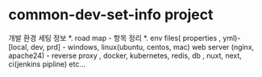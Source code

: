 # common-dev-set-info project
  개발 환경 세팅 정보 
  *. road map - 항목 정리 
  *. env files( properties , yml)- [local, dev, prd] - windows, linux(ubuntu, centos, mac) 
  web server (nginx, apache24) - reverse proxy , 
  docker, 
  kubernetes, 
  redis, 
  db , 
  nuxt, 
  next, 
  ci(jenkins pipline)
  etc...

